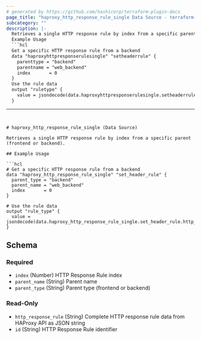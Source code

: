 ```yaml
---
# generated by https://github.com/hashicorp/terraform-plugin-docs
page_title: "haproxy_http_response_rule_single Data Source - terraform-provider-haproxy"
subcategory: ""
description: |-
  Retrieves a single HTTP response rule by index from a specific parent (frontend or backend).
  Example Usage
  ```hcl
  Get a specific HTTP response rule from a backend
  data "haproxyhttpresponserulesingle" "setheaderrule" {
    parenttype = "backend"
    parentname = "web_backend"
    index       = 0
  }
  Use the rule data
  output "ruletype" {
    value = jsondecode(data.haproxyhttpresponserulesingle.setheaderrule.httpresponse_rule).type
  }
  ```
---
```


# haproxy_http_response_rule_single (Data Source)

Retrieves a single HTTP response rule by index from a specific parent (frontend or backend).

## Example Usage

```hcl
# Get a specific HTTP response rule from a backend
data "haproxy_http_response_rule_single" "set_header_rule" {
  parent_type = "backend"
  parent_name = "web_backend"
  index       = 0
}

# Use the rule data
output "rule_type" {
  value = jsondecode(data.haproxy_http_response_rule_single.set_header_rule.http_response_rule).type
}
```



<!-- schema generated by tfplugindocs -->
## Schema

### Required

- `index` (Number) HTTP Response Rule index
- `parent_name` (String) Parent name
- `parent_type` (String) Parent type (frontend or backend)

### Read-Only

- `http_response_rule` (String) Complete HTTP response rule data from HAProxy API as JSON string
- `id` (String) HTTP Response Rule identifier
